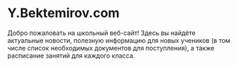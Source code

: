 # Y.Bektemirov.com
Добро пожаловать на школьный веб-сайт! Здесь вы найдёте актуальные новости, полезную информацию для новых учеников (в том числе список необходимых документов для поступления), а также расписание занятий для каждого класса.
